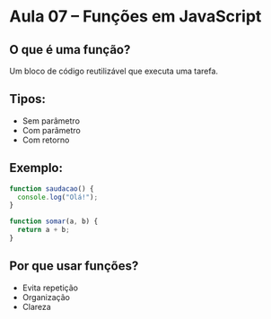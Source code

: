 # Aula 07 – Funções em JavaScript

## O que é uma função?
Um bloco de código reutilizável que executa uma tarefa.

## Tipos:
- Sem parâmetro
- Com parâmetro
- Com retorno

## Exemplo:
```js
function saudacao() {
  console.log("Olá!");
}

function somar(a, b) {
  return a + b;
}
```

## Por que usar funções?
- Evita repetição
- Organização
- Clareza
